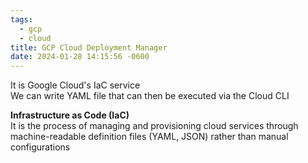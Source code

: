 ```yaml
---
tags:
  - gcp
  - cloud
title: GCP Cloud Deployment Manager
date: 2024-01-28 14:15:56 -0600
---
```


It is Google Cloud's IaC service  
We can write YAML file that can then be executed via the Cloud CLI

**Infrastructure as Code (IaC)**  
It is the process of managing and provisioning cloud services through machine-readable definition files (YAML, JSON) rather than manual configurations
